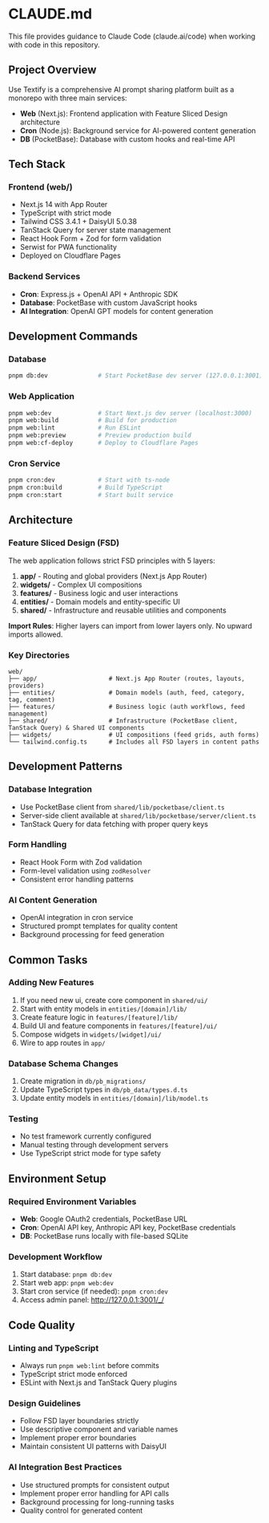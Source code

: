 # CLAUDE.md

This file provides guidance to Claude Code (claude.ai/code) when working with code in this repository.

## Project Overview

Use Textify is a comprehensive AI prompt sharing platform built as a monorepo with three main services:

- **Web** (Next.js): Frontend application with Feature Sliced Design architecture
- **Cron** (Node.js): Background service for AI-powered content generation
- **DB** (PocketBase): Database with custom hooks and real-time API

## Tech Stack

### Frontend (web/)

- Next.js 14 with App Router
- TypeScript with strict mode
- Tailwind CSS 3.4.1 + DaisyUI 5.0.38
- TanStack Query for server state management
- React Hook Form + Zod for form validation
- Serwist for PWA functionality
- Deployed on Cloudflare Pages

### Backend Services

- **Cron**: Express.js + OpenAI API + Anthropic SDK
- **Database**: PocketBase with custom JavaScript hooks
- **AI Integration**: OpenAI GPT models for content generation

## Development Commands

### Database

```bash
pnpm db:dev              # Start PocketBase dev server (127.0.0.1:3001)
```

### Web Application

```bash
pnpm web:dev             # Start Next.js dev server (localhost:3000)
pnpm web:build           # Build for production
pnpm web:lint            # Run ESLint
pnpm web:preview         # Preview production build
pnpm web:cf-deploy       # Deploy to Cloudflare Pages
```

### Cron Service

```bash
pnpm cron:dev            # Start with ts-node
pnpm cron:build          # Build TypeScript
pnpm cron:start          # Start built service
```

## Architecture

### Feature Sliced Design (FSD)

The web application follows strict FSD principles with 5 layers:

1. **app/** - Routing and global providers (Next.js App Router)
2. **widgets/** - Complex UI compositions
3. **features/** - Business logic and user interactions
4. **entities/** - Domain models and entity-specific UI
5. **shared/** - Infrastructure and reusable utilities and components

**Import Rules**: Higher layers can import from lower layers only. No upward imports allowed.

### Key Directories

```
web/
├── app/                    # Next.js App Router (routes, layouts, providers)
├── entities/               # Domain models (auth, feed, category, tag, comment)
├── features/               # Business logic (auth workflows, feed management)
├── shared/                 # Infrastructure (PocketBase client, TanStack Query) & Shared UI components
├── widgets/                # UI compositions (feed grids, auth forms)
└── tailwind.config.ts      # Includes all FSD layers in content paths
```

## Development Patterns

### Database Integration

- Use PocketBase client from `shared/lib/pocketbase/client.ts`
- Server-side client available at `shared/lib/pocketbase/server/client.ts`
- TanStack Query for data fetching with proper query keys

### Form Handling

- React Hook Form with Zod validation
- Form-level validation using `zodResolver`
- Consistent error handling patterns

### AI Content Generation

- OpenAI integration in cron service
- Structured prompt templates for quality content
- Background processing for feed generation

## Common Tasks

### Adding New Features

1. If you need new ui, create core component in `shared/ui/`
1. Start with entity models in `entities/[domain]/lib/`
1. Create feature logic in `features/[feature]/lib/`
1. Build UI and feature components in `features/[feature]/ui/`
1. Compose widgets in `widgets/[widget]/ui/`
1. Wire to app routes in `app/`

### Database Schema Changes

1. Create migration in `db/pb_migrations/`
2. Update TypeScript types in `db/pb_data/types.d.ts`
3. Update entity models in `entities/[domain]/lib/model.ts`

### Testing

- No test framework currently configured
- Manual testing through development servers
- Use TypeScript strict mode for type safety

## Environment Setup

### Required Environment Variables

- **Web**: Google OAuth2 credentials, PocketBase URL
- **Cron**: OpenAI API key, Anthropic API key, PocketBase credentials
- **DB**: PocketBase runs locally with file-based SQLite

### Development Workflow

1. Start database: `pnpm db:dev`
2. Start web app: `pnpm web:dev`
3. Start cron service (if needed): `pnpm cron:dev`
4. Access admin panel: http://127.0.0.1:3001/_/

## Code Quality

### Linting and TypeScript

- Always run `pnpm web:lint` before commits
- TypeScript strict mode enforced
- ESLint with Next.js and TanStack Query plugins

### Design Guidelines

- Follow FSD layer boundaries strictly
- Use descriptive component and variable names
- Implement proper error boundaries
- Maintain consistent UI patterns with DaisyUI

### AI Integration Best Practices

- Use structured prompts for consistent output
- Implement proper error handling for API calls
- Background processing for long-running tasks
- Quality control for generated content
